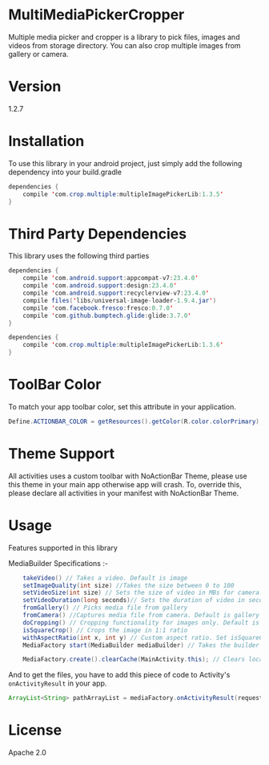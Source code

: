 # MultiMediaPickerCropper
Multiple media picker and cropper is a library to pick files, images and videos from storage directory.
You can also crop multiple images from gallery or camera.


# Version
1.2.7

# Installation

To use this library in your android project, just simply add the following dependency into your build.gradle

```java
dependencies {
    compile 'com.crop.multiple:multipleImagePickerLib:1.3.5'
}
```

# Third Party Dependencies

This library uses the following third parties

```java
dependencies {
    compile 'com.android.support:appcompat-v7:23.4.0'
    compile 'com.android.support:design:23.4.0'
    compile 'com.android.support:recyclerview-v7:23.4.0'
    compile files('libs/universal-image-loader-1.9.4.jar')
    compile 'com.facebook.fresco:fresco:0.7.0'
    compile 'com.github.bumptech.glide:glide:3.7.0'
}
```

```java
dependencies {
    compile 'com.crop.multiple:multipleImagePickerLib:1.3.6'
}
```
# ToolBar Color

To match your app toolbar color, set this attribute in your application.

```java
Define.ACTIONBAR_COLOR = getResources().getColor(R.color.colorPrimary);
```

# Theme Support
All activities uses a custom toolbar with NoActionBar Theme, please use this theme in your main app otherwise app will crash.
To, override this, please declare all activities in your manifest with NoActionBar Theme.

# Usage
Features supported in this library

MediaBuilder Specifications :-
```java
    takeVideo() // Takes a video. Default is image
    setImageQuality(int size) //Takes the size between 0 to 100
    setVideoSize(int size) // Sets the size of video in MBs for camera. Default is -1
    setVideoDuration(long seconds)// Sets the duration of video in seconds for camera. Default is -1
    fromGallery() // Picks media file from gallery
    fromCamera() //Captures media file from camera. Default is gallery
    doCropping() // Cropping functionality for images only. Default is false
    isSquareCrop() // Crops the image in 1:1 ratio
    withAspectRatio(int x, int y) // Custom aspect ratio. Set isSquareCrop() to false then only this method will work
    MediaFactory start(MediaBuilder mediaBuilder) // Takes the builder object and starts the media capturing process

    MediaFactory.create().clearCache(MainActivity.this); // Clears local cache of compressed images from sd card
```

And to get the files, you have to add this piece of code to Activity's `onActivityResult` in your app.
```java
ArrayList<String> pathArrayList = mediaFactory.onActivityResult(requestCode, resultCode, data);
```

# License

Apache 2.0
